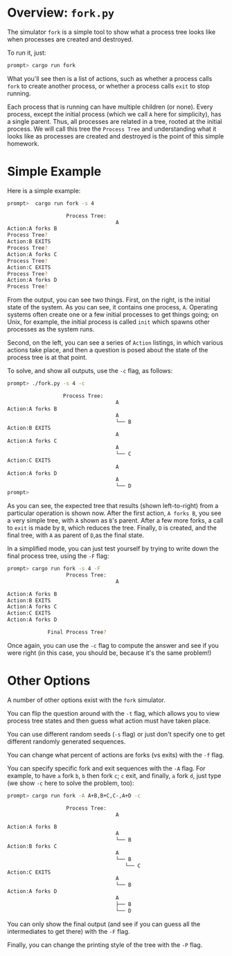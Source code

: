 
# Overview: `fork.py`

The simulator `fork` is a simple tool to show what a process tree
looks like when processes are created and destroyed.

To run it, just:
```sh
prompt> cargo run fork
```

What you'll see then is a list of actions, such as whether a process
calls `fork` to create another process, or whether a process calls
`exit` to stop running.

Each process that is running can have multiple children (or
none). Every process, except the initial process (which we call `A`
here for simplicity), has a single parent. Thus, all processes are
related in a tree, rooted at the initial process. We will call this
tree the `Process Tree` and understanding what it looks like as
processes are created and destroyed is the point of this simple
homework. 

# Simple Example

Here is a simple example:
```sh
prompt>  cargo run fork -s 4

                   Process Tree:
                                   A
Action:A forks B
Process Tree?
Action:B EXITS
Process Tree?
Action:A forks C
Process Tree?
Action:C EXITS
Process Tree?
Action:A forks D
Process Tree?
```

From the output, you can see two things. First, on the right, is the
initial state of the system. As you can see, it contains one process,
`A`. Operating systems often create one or a few initial processes to
get things going; on Unix, for example, the initial process is called
`init` which spawns other processes as the system runs.

Second, on the left, you can see a series of `Action` listings, in
which various actions take place, and then a question is posed about
the state of the process tree is at that point.

To solve, and show all outputs, use the `-c` flag, as follows:
```sh
prompt> ./fork.py -s 4 -c

                  Process Tree:
                                   A
Action:A forks B
                                   A
                                   └── B
Action:B EXITS
                                   A
Action:A forks C
                                   A
                                   └── C
Action:C EXITS
                                   A
Action:A forks D
                                   A
                                   └── D
prompt>
```

As you can see, the expected tree that results (shown left-to-right)
from a particular operation is shown now. After the first action, `A
forks B`, you see a very simple tree, with `A` shown as `B`'s
parent. After a few more forks, a call to `exit` is made by `B`, which
reduces the tree. Finally, `D` is created, and the final tree, with
`A` as parent of `D`,as the final state.

In a simplified mode, you can just test yourself by trying to write
down the final process tree, using the `-F` flag:

```sh
prompt> cargo run fork -s 4 -F
                   Process Tree:
                                   A

Action:A forks B
Action:B EXITS
Action:A forks C
Action:C EXITS
Action:A forks D

             Final Process Tree?
```

Once again, you can use the `-c` flag to compute the answer and see if
you were right (in this case, you should be, because it's the same
problem!)

# Other Options

A number of other options exist with the `fork` simulator.

You can flip the question around with the `-t` flag, which allows you
to view process tree states and then guess what action must have taken
place.

You can use different random seeds (`-s` flag) or just don't specify
one to get different randomly generated sequences.

You can change what percent of actions are forks (vs exits) with
the `-f` flag.

You can specify specific fork and exit sequences with the `-A`
flag. For example, to have `a` fork `b`, `b` then fork `c`; `c`
exit, and finally, `a` fork `d`, just type (we show `-c` here to solve
the problem, too): 

```sh
prompt> cargo run fork -A A+B,B+C,C-,A+D -c

                   Process Tree:
                                   A

Action:A forks B
                                   A
                                   └── B
Action:B forks C
                                   A
                                   └── B
                                      └── C
Action:C EXITS
                                   A
                                   └── B
Action:A forks D
                                   A
                                   ├── B
                                   └── D
```

You can only show the final output (and see if you can guess all the
intermediates to get there) with the `-F` flag.

Finally, you can change the printing style of the tree with the `-P`
flag. 
